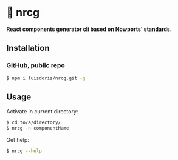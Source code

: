 # 🧬 nrcg

**React components generator cli based on Nowports' standards.**

## Installation
### GitHub, public repo

```bash
$ npm i luisdoriz/nrcg.git -g
```

## Usage

Activate in current directory:

```bash
$ cd to/a/directory/
$ nrcg -n componentName
```

Get help:

```bash
$ nrcg --help
```
